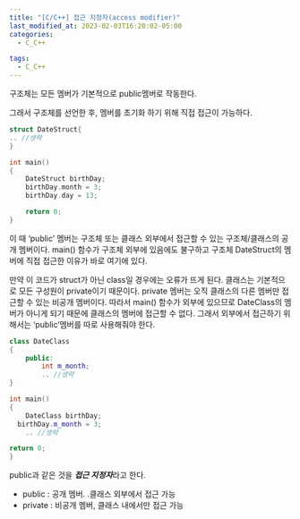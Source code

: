 ```yaml
---
title: "[C/C++] 접근 지정자(access modifier)"
last_modified_at: 2023-02-03T16:20:02-05:00
categories:
  - C_C++

tags:
  - C_C++
---
```


구조체는 모든 멤버가 기본적으로 public멤버로 작동한다.

그래서 구조체를 선언한 후, 멤버를 초기화 하기 위해 직접 접근이 가능하다. 

```cpp
struct DateStruct{
.. //생략
}

int main()
{
	DateStruct birthDay;
	birthDay.month = 3;
	birthDay.day = 13;

	return 0;
}
```

이 때 ‘public’ 멤버는 구조체 또는 클래스 외부에서 접근할 수 있는 구조체/클래스의 공개 멤버이다. main() 함수가 구조체 외부에 있음에도 불구하고 구조체 DateStruct의 멤버에 직접 접근한 이유가 바로 여기에 있다.

만약 이 코드가 struct가 아닌 class일 경우에는 오류가 뜨게 된다. 클래스는 기본적으로 모든 구성원이 private이기 때문이다. private 멤버는 오직 클래스의 다른 멤버만 접근할 수 있는 비공개 멤버이다. 따라서 main() 함수가 외부에 있으므로 DateClass의 멤버가 아니게 되기 때문에 클래스의 멤버에 접근할 수 없다. 그래서 외부에서 접근하기 위해서는 ‘public’멤버를 따로 사용해줘야 한다.

 

```cpp
class DateClass
{
	public:
		int m_month;
		.. //생략
}

int main()
{
	DateClass birthDay;
  birthDay.m_month = 3;
	.. //생략

return 0;
}
```

public과 같은 것을 ***접근 지정자***라고 한다. 

- public : 공개 멤버. .클래스 외부에서 접근 가능
- private : 비공개 멤버, 클래스 내에서만 접근 가능
